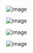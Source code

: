 ![image](https://github.com/user-attachments/assets/05ceee3b-347f-4116-8d1b-d5c54f8827f5)

![image](https://github.com/user-attachments/assets/205d0650-c366-47cd-b3ed-93547107e677)

![image](https://github.com/user-attachments/assets/97943c88-eea5-4030-ad8a-552e3a2350c7)

![image](https://github.com/user-attachments/assets/906e30fb-4935-44a3-8ee3-3ec38bce6e1b)
